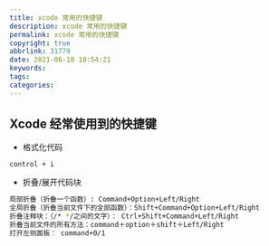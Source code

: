 ```yaml
---
title: xcode 常用的快捷键
description: xcode 常用的快捷键
permalink: xcode 常用的快捷键
copyright: true
abbrlink: 31779
date: 2021-06-10 10:54:21
keywords:
tags:
categories:
---
```


## Xcode 经常使用到的快捷键

+ 格式化代码
```
control + i
```

<!--more-->

+ 折叠/展开代码块
```Bash
局部折叠（折叠一个函数）: Command+Option+Left/Right
全局折叠（折叠当前文件下的全部函数）：Shift+Command+Option+Left/Right
折叠注释块：（/* */之间的文字）： Ctrl+Shift+Command+Left/Right
折叠当前文件的所有方法：command＋option＋shift＋Left/Right
打开左侧面板： command+0/1
```